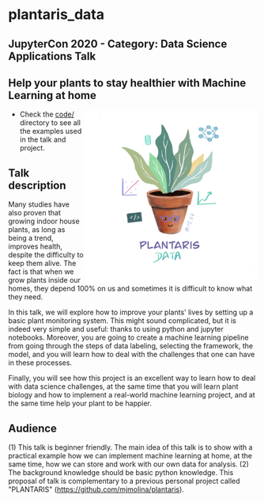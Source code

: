 # plantaris_data
## JupyterCon 2020 - Category: Data Science Applications Talk

## **Help your plants to stay healthier with Machine Learning at home** 


<img align="right" width="350" height="350" src= plantaris_data.png />


* Check the [code/](code/) directory to see all the examples used in the talk
  and project.


## Talk description
Many studies have also proven that growing indoor house plants, as long as being a trend, improves health, despite the difficulty to keep them alive. The fact is that when we grow plants inside our homes, they depend 100% on us and sometimes it is difficult to know what they need.

In this talk, we will explore how to improve your plants' lives by setting up a basic plant monitoring system. This might sound complicated, but it is indeed very simple and useful: thanks to using python and jupyter notebooks. Moreover, you are going to create a machine learning pipeline from going through the steps of data labeling, selecting the framework, the model, and you will learn how to deal with the challenges that one can have in these processes.

Finally, you will see how this project is an excellent way to learn how to deal with data science challenges, at the same time that you will learn plant biology and how to implement a real-world machine learning project, and at the same time help your plant to be happier.

## Audience
(1) This talk is beginner friendly. The main idea of this talk is to show with a practical example how we can implement machine learning at home, at the same time, how we can store and work with our own data for analysis. 
(2) The background knowledge should be basic python knowledge. This proposal of talk is complementary to a previous personal project called "PLANTARIS" (https://github.com/mjmolina/plantaris).
